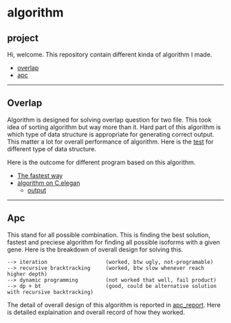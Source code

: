 algorithm
============

## project ##

Hi, welcome. This repository contain different kinda of algorithm I made.

- [overlap](/overlap)
- [apc](/apc)

--------------------------------------------------------------------------------------

## Overlap ##

Algorithm is designed for solving overlap question for two file. This took idea of sorting algorithm but way more than it. Hard part of this algorithm is which type of data structure is appropriate for generating correct output. This matter a lot for overall performance of algorithm. Here is the [test](/overlap/test.md) for different type of data structure.   

Here is the outcome for different program based on this algorithm.
+ [The fastest way](/overlap/sweep.py) 
+ [algorithm on C.elegan](/overlap/C.elegan/sweepline.py)   
    + [output](C.elegan/sweepline)

--------------------------------------------------------------------------------------

## Apc ##

This stand for all possible combination. This is finding the best solution, fastest and preciese algorithm for finding all possible isoforms with a given gene. Here is the breakdown of overall design for solving this.   

```
--> iteration                   (worked, btw ugly, not-programable)   
--> recursive bracktracking     (worked, btw slow whenever reach higher depth)   
--> dynamic programming         (not worked that well, fail product)
--> dp + bt                     (good, could be alternative solution with recursive backtracking)
```

The detail of overall design of this algorithm is reported in [apc_report](/apc/apc_report.md). Here is detailed explaination and overall record of how they worked.